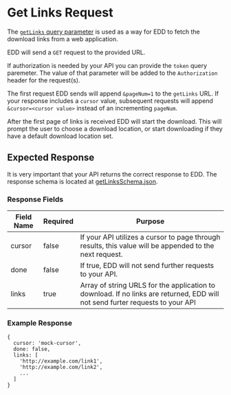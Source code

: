 # Get Links Request

The [`getLinks` query parameter](README.md) is used as a way for EDD to fetch the download links from a web application.

EDD will send a `GET` request to the provided URL.

If authorization is needed by your API you can provide the `token` query paremeter. The value of that parameter will be added to the `Authorization` header for the request(s).

The first request EDD sends will append `&pageNum=1` to the `getLinks` URL. If your response includes a `cursor` value, subsequent requests will append `&cursor=<cursor value>` instead of an incrementing `pageNum`.

After the first page of links is received EDD will start the download. This will prompt the user to choose a download location, or start downloading if they have a default download location set.

## Expected Response

It is very important that your API returns the correct response to EDD. The response schema is located at [getLinksSchema.json](../src/main/getLinksSchema.json).

### Response Fields

| Field Name | Required | Purpose |
| --- | --- | --- |
| cursor | false | If your API utilizes a cursor to page through results, this value will be appended to the next request. |
| done | false | If true, EDD will not send further requests to your API. |
| links | true | Array of string URLS for the application to download. If no links are returned, EDD will not send furter requests to your API |

### Example Response

    {
      cursor: 'mock-cursor',
      done: false,
      links: [
        'http://example.com/link1',
        'http://example.com/link2',
        ...
      ]
    }
